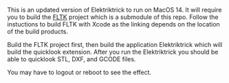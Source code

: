This is an updated version of Elektriktrick to run on MacOS 14. It will require you to build the [FLTK](https://www.fltk.org) project which is a submodule of this repo. Follow the instuctions to build FLTK with Xcode as the linking depends on the location of the build products. 

Build the FLTK project first, then build the application Elektriktrick which will build the quicklook extension. After you run the Elektriktrick you should be able to quicklook STL, DXF, and GCODE files. 

You may have to logout or reboot to see the effect. 

